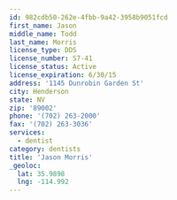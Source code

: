 ```yaml
---
id: 982cdb50-262e-4fbb-9a42-3958b9051fcd
first_name: Jason
middle_name: Todd
last_name: Morris
license_type: DDS
license_number: S7-41
license_status: Active
license_expiration: 6/30/15
address: '1145 Dunrobin Garden St'
city: Henderson
state: NV
zip: '89002'
phone: '(702) 263-2000'
fax: '(702) 263-3036'
services:
  - dentist
category: dentists
title: 'Jason Morris'
_geoloc:
  lat: 35.9898
  lng: -114.992
---
```


